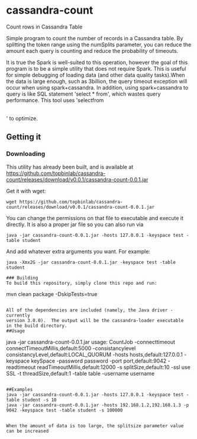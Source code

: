 # cassandra-count
Count rows in Cassandra Table

Simple program to count the number of records in a Cassandra table.
By splitting the token range using the numSplits parameter, you can
reduce the amount each query is counting and reduce the probability
of timeouts.

It is true the Spark is well-suited to this operation, however the
goal of this program is to be a simple utility that does not require
Spark.  This is useful for simple debugging of loading data (and other
data quality tasks).When the data is large enough, such as 3billion,
the query timeout exception will occur when using spark+cassandra. 
In addition, using spark+cassandra to query is like SQL statement 
'select * from<table>', which wastes query performance. This tool 
uses 'select<partition key>from<table>' to optimize.

## Getting it
### Downloading
This utility has already been built, and is available at
https://github.com/topbinlab/cassandra-count/releases/download/v0.0.1/cassandra-count-0.0.1.jar

Get it with wget:
```
wget https://github.com/topbinlab/cassandra-count/releases/download/v0.0.1/cassandra-count-0.0.1.jar
```

You can change the permissions on that file to executable and execute it directly.
It is also a proper jar file so you can also run via
```
java -jar cassandra-count-0.0.1.jar -hosts 127.0.0.1 -keyspace test -table student
```
And add whatever extra arguments you want. For example:
```
java -Xmx2G -jar cassandra-count-0.0.1.jar -keyspace test -table student

### Building
To build this repository, simply clone this repo and run:
```
mvn clean package -DskipTests=true
```

All of the dependencies are included (namely, the Java driver - currently
version 3.0.0).  The output will be the cassandra-loader executable
in the build directory.  
##Usage
```
java -jar cassandra-count-0.0.1.jar
usage: CountJob
-connecttimeout <arg>     connectTimeoutMillis,default:5000
-consistancylevel <arg>   consistancyLevel,default:LOCAL_QUORUM
-hosts <arg>              hosts,default:127.0.0.1
-keyspace <arg>           keySpace
-password <arg>           password
-port <arg>               port,default:9042
-readtimeout <arg>        readTimeoutMillis,default:12000
-s <arg>                  splitSize,default:10
-ssl                      use SSL
-t <arg>                  threadSize,default:1
-table <arg>              table
-username <arg>           username
```

##Examples
java -jar cassandra-count-0.0.1.jar -hosts 127.0.0.1 -keyspace test -table student -s 10
java -jar cassandra-count-0.0.1.jar -hosts 192.168.1.2,192.168.1.3 -p 9042 -keyspace test -table student -s 100000


When the amount of data is too large, the splitsize parameter value can be increased
